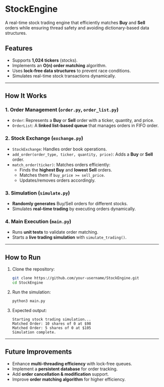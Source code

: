 # StockEngine
A real-time stock trading engine that efficiently matches **Buy** and **Sell** orders while ensuring thread safety and avoiding dictionary-based data structures.

## Features
- Supports **1,024 tickers** (stocks).
- Implements an **O(n) order matching** algorithm.
- Uses **lock-free data structures** to prevent race conditions.
- Simulates real-time stock transactions dynamically.

---

## How It Works

### 1. Order Management (`order.py`, `order_list.py`)
- `Order`: Represents a **Buy** or **Sell** order with a ticker, quantity, and price.
- `OrderList`: A **linked list-based queue** that manages orders in FIFO order.

### 2. Stock Exchange (`exchange.py`)
- `StockExchange`: Handles order book operations.
- `add_order(order_type, ticker, quantity, price)`: Adds a **Buy** or **Sell** order.
- `match_order(ticker)`: Matches orders efficiently:
  - Finds the **highest Buy** and **lowest Sell** orders.
  - Matches them if `buy_price >= sell_price`.
  - Updates/removes orders accordingly.

### 3. Simulation (`simulate.py`)
- **Randomly generates** Buy/Sell orders for different stocks.
- Simulates **real-time trading** by executing orders dynamically.

### 4. Main Execution (`main.py`)
- Runs **unit tests** to validate order matching.
- Starts a **live trading simulation** with `simulate_trading()`.

---

## How to Run
1. Clone the repository:
   ```sh
   git clone https://github.com/your-username/StockEngine.git
   cd StockEngine
   ```  
2. Run the simulation:
   ```sh
   python3 main.py
   ```  
3. Expected output:
   ```
   Starting stock trading simulation...
   Matched Order: 10 shares of 0 at $98
   Matched Order: 5 shares of 0 at $105
   Simulation complete.
   ```

---

## Future Improvements
- Enhance **multi-threading efficiency** with lock-free queues.
- Implement a **persistent database** for order tracking.
- Add **order cancellation & modification** support.
- Improve **order matching algorithm** for higher efficiency.

